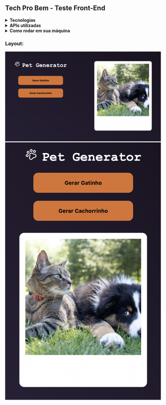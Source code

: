 ## Tech Pro Bem - Teste Front-End

<details>
<summary><b>Tecnologias</b></summary>

- React
- TypeScript
- CSS in JS (Styled Components)
- Axios

</details>

<details>
<summary><b>APIs utilizadas</b></summary>

- https://place.dog/300/200

- http://placekitten.com/200/300

</details>

<details>
<summary><b>Como rodar em sua máquina</b></summary>

Clone o repositório:
```
git clone git@github.com:aferanda/teste-frontend.git
```
Navegue até o diretório criado:
```
cd teste-frontend
```
Instale as dependências:
```
npm install
```
ou
```
yarn
```
Agora é só rodar a aplicação:
```
npm run start
```
ou
```
yarn start
```
</details>

### Layout:

![desktop](public/desktop.png)
![mobile](public/mobile.png)
